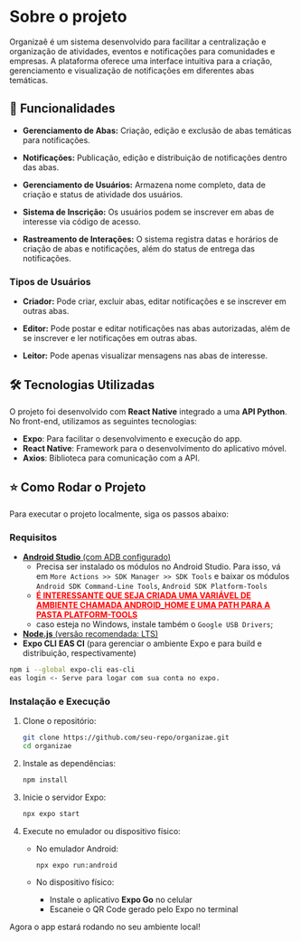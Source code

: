 # Sobre o projeto

Organizaê é um sistema desenvolvido para facilitar a centralização e organização de atividades, eventos e notificações para comunidades e empresas. A plataforma oferece uma interface intuitiva para a criação, gerenciamento e visualização de notificações em diferentes abas temáticas.

## 📌 Funcionalidades

- **Gerenciamento de Abas:** Criação, edição e exclusão de abas temáticas para notificações.
- **Notificações:** Publicação, edição e distribuição de notificações dentro das abas.

- **Gerenciamento de Usuários:** Armazena nome completo, data de criação e status de atividade dos usuários.

- **Sistema de Inscrição:** Os usuários podem se inscrever em abas de interesse via código de acesso.

- **Rastreamento de Interações:** O sistema registra datas e horários de criação de abas e notificações, além do status de entrega das notificações.

### Tipos de Usuários

- **Criador:** Pode criar, excluir abas, editar notificações e se inscrever em outras abas.

- **Editor:** Pode postar e editar notificações nas abas autorizadas, além de se inscrever e ler notificações em outras abas.

- **Leitor:** Pode apenas visualizar mensagens nas abas de interesse.

## 🛠 Tecnologias Utilizadas

O projeto foi desenvolvido com **React Native** integrado a uma **API Python**. No front-end, utilizamos as seguintes tecnologias:

- **Expo**: Para facilitar o desenvolvimento e execução do app.
- **React Native**: Framework para o desenvolvimento do aplicativo móvel.
- **Axios**: Biblioteca para comunicação com a API.

## ⭐ Como Rodar o Projeto

Para executar o projeto localmente, siga os passos abaixo:

### Requisitos

- [**Android Studio** (com ADB configurado)](https://developer.android.com/studio?hl=pt-br)
    - Precisa ser instalado os módulos no Android Studio. Para isso, vá em `More Actions >> SDK Manager >> SDK Tools` e baixar os módulos `Android SDK Command-Line Tools`, `Android SDK Platform-Tools`
    - <u style="font-weight: bold; color: ff0000">É INTERESSANTE QUE SEJA CRIADA UMA VARIÁVEL DE AMBIENTE CHAMADA ANDROID_HOME E UMA PATH PARA A PASTA PLATFORM-TOOLS</u>
    - caso esteja no Windows, instale também o `Google USB Drivers`;
- [**Node.js** (versão recomendada: LTS)](nodejs.org)
- **Expo CLI** **EAS CI** (para gerenciar o ambiente Expo e para build e distribuição, respectivamente)
```sh
npm i --global expo-cli eas-cli
eas login <- Serve para logar com sua conta no expo.
```

### Instalação e Execução

1. Clone o repositório:

    ```sh
    git clone https://github.com/seu-repo/organizae.git
    cd organizae
    ```

2. Instale as dependências:

    ```sh
    npm install
    ```

3. Inicie o servidor Expo:

    ```sh
    npx expo start
    ```

4. Execute no emulador ou dispositivo físico:

    - No emulador Android:

        ```sh
        npx expo run:android
        ```

    - No dispositivo físico:
        - Instale o aplicativo **Expo Go** no celular
        - Escaneie o QR Code gerado pelo Expo no terminal

Agora o app estará rodando no seu ambiente local!